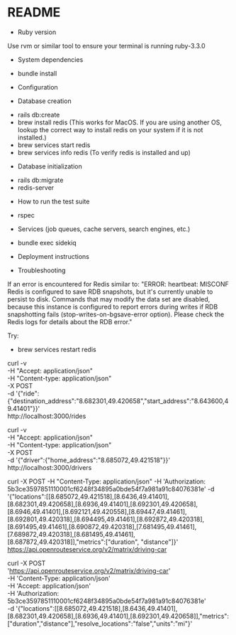 # README

* Ruby version

Use rvm or similar tool to ensure your terminal is running ruby-3.3.0

* System dependencies

- bundle install

* Configuration

* Database creation

- rails db:create
- brew install redis  (This works for MacOS.  If you are using another OS, lookup the correct way to install redis on your system if it is not installed.)
- brew services start redis
- brew services info redis (To verify redis is installed and up)

* Database initialization

- rails db:migrate
- redis-server

* How to run the test suite

- rspec

* Services (job queues, cache servers, search engines, etc.)

- bundle exec sidekiq

* Deployment instructions

* Troubleshooting

If an error is encountered for Redis similar to:
"ERROR: heartbeat: MISCONF Redis is configured to save RDB snapshots, but it's currently unable to persist to disk. Commands that may modify the data set are disabled, because this instance is configured to report errors during writes if RDB snapshotting fails (stop-writes-on-bgsave-error option). Please check the Redis logs for details about the RDB error."

Try: 
- brew services restart redis

curl -v \
  -H "Accept: application/json" \
  -H "Content-type: application/json" \
  -X POST \
  -d '{"ride":{"destination_address":"8.682301,49.420658","start_address":"8.643600,49.41401"}}' \
  http://localhost:3000/rides

curl -v \
  -H "Accept: application/json" \
  -H "Content-type: application/json" \
  -X POST \
  -d '{"driver":{"home_address":"8.685072,49.421518"}}' \
  http://localhost:3000/drivers

  curl -X POST -H "Content-Type: application/json" -H 'Authorization: 5b3ce3597851110001cf6248f34895a0bde54f7a981a91c84076381e' -d '{"locations":[[8.685072,49.421518],[8.6436,49.41401],[8.682301,49.420658],[8.6936,49.41401],[8.692301,49.420658],[8.6946,49.41401],[8.692121,49.420558],[8.69447,49.41461],[8.692801,49.420318],[8.694495,49.41461],[8.692872,49.420318],[8.691495,49.41461],[8.690872,49.420318],[7.681495,49.41461],[7.689872,49.420318],[8.681495,49.41461],[8.687872,49.420318]],"metrics":["duration", "distance"]}' https://api.openrouteservice.org/v2/matrix/driving-car

curl -X POST \
  'https://api.openrouteservice.org/v2/matrix/driving-car' \
  -H 'Content-Type: application/json' \
  -H 'Accept: application/json' \
  -H 'Authorization: 5b3ce3597851110001cf6248f34895a0bde54f7a981a91c84076381e' \
  -d '{"locations":[[8.685072,49.421518],[8.6436,49.41401],[8.682301,49.420658],[8.6936,49.41401],[8.692301,49.420658]],"metrics":["duration","distance"],"resolve_locations":"false","units":"mi"}' 